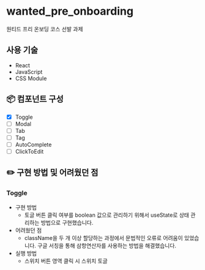 # wanted_pre_onboarding

원티드 프리 온보딩 코스 선발 과제

## 사용 기술

- React
- JavaScript
- CSS Module

## 📦 컴포넌트 구성

- [x] Toggle
- [ ] Modal
- [ ] Tab
- [ ] Tag
- [ ] AutoComplete
- [ ] ClickToEdit

## ✏️ 구현 방법 및 어려웠던 점

### Toggle

- 구현 방법
  - 토글 버튼 클릭 여부를 boolean 값으로 관리하기 위해서 useState로 상태 관리하는 방법으로 구현했습니다.
- 어려웠던 점
  - className을 두 개 이상 할당하는 과정에서 문법적인 오류로 어려움이 있었습니다. 구글 서칭을 통해 삼항연산자를 사용하는 방법을 해결했습니다.
- 실행 방법
  - 스위치 버튼 영역 클릭 시 스위치 토글
